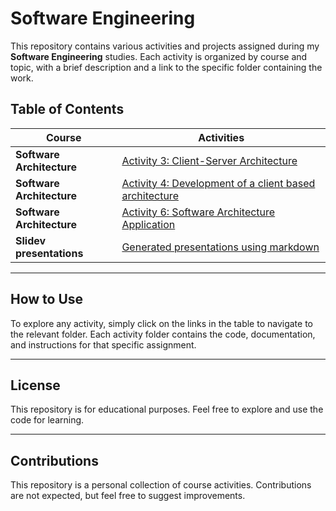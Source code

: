 # Software Engineering

This repository contains various activities and projects assigned during my **Software Engineering** studies. Each activity is organized by course and topic, with a brief description and a link to the specific folder containing the work.

## Table of Contents

| Course                    | Activities                                                                                                                              |
|---------------------------|-----------------------------------------------------------------------------------------------------------------------------------------|
| **Software Architecture** | [Activity 3: Client-Server Architecture](./software-architecture/activity_3_client_server_arquitecture)                                 |
| **Software Architecture** | [Activity 4: Development of a client based architecture](./software-architecture/activity_4_development_of_a_client_based_architecture) |
| **Software Architecture** | [Activity 6: Software Architecture Application](./software-architecture/activity_6_software_architectura_application)                   |
| **Slidev presentations**  | [Generated presentations using markdown](./slidev-presentations)                                                                        |

---

## How to Use

To explore any activity, simply click on the links in the table to navigate to the relevant folder. Each activity folder contains the code, documentation, and instructions for that specific assignment.

---

## License

This repository is for educational purposes. Feel free to explore and use the code for learning.

---

## Contributions

This repository is a personal collection of course activities. Contributions are not expected, but feel free to suggest improvements.